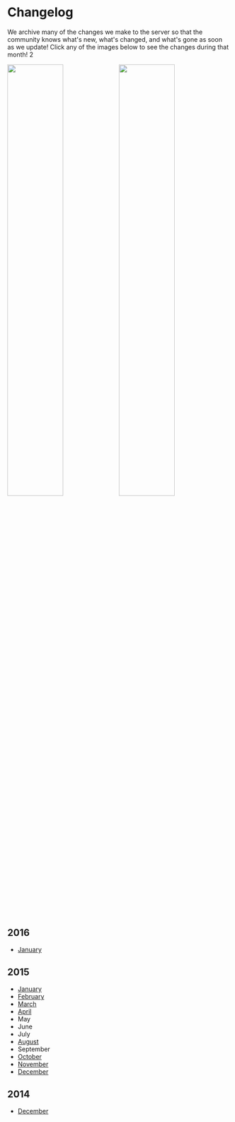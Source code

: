---
---
# Changelog

We archive many of the changes we make to the server so that the community knows what's new, what's changed, and what's gone as soon as we update! Click any of the images below to see the changes during that month! 2

<a href="{{site.baseurl}}/the-nether"><img class="changelog" style="float: left; max-width:464px; width: 50%;" src="{{site.baseurl}}/media/Worlds_Nether.jpg" /></a>

  <a href="{{site.baseurl}}/the-end"><img class="changelog" style="float: right; max-width:464px; width: 50%;" src="{{site.baseurl}}/media/Worlds_End.jpg" /></a>


## 2016
* [January](https://docs.google.com/spreadsheets/d/10KEP6huoIN767tKY6uikXNoUYw2gwgbFl26b-TNojXA/edit?usp=sharing#gid=0)

## 2015

* [January]({{site.baseurl}}/cl/2015/1)
* [February]({{site.baseurl}}/cl/2015/2)
* [March]({{site.baseurl}}/cl/2015/3)
* [April]({{site.baseurl}}/cl/2015/4)
* May
* June
* July
* [August]({{site.baseurl}}/cl/2015/8)
* September
* [October]({{site.baseurl}}/cl/2015/10)
* [November]({{site.baseurl}}/cl/2015/11)
* [December]({{site.baseurl}}/cl/2015/12)

## 2014

* [December]({{site.baseurl}}/cl/2014/12)
